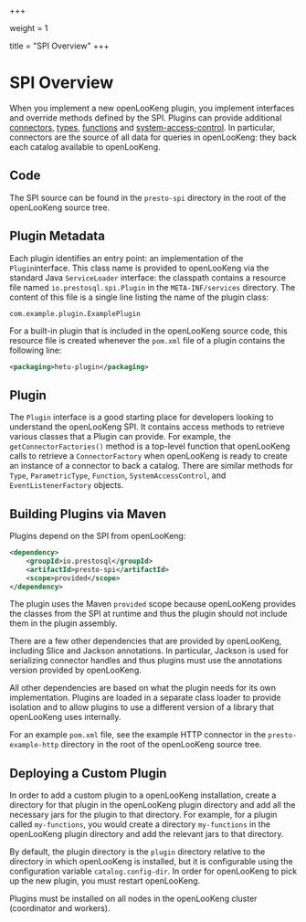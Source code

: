 +++

weight = 1

title = "SPI Overview"
+++

# SPI Overview

When you implement a new openLooKeng plugin, you implement interfaces and override methods defined by the SPI. Plugins can provide additional [connectors](connectors.md), [types](types.md), [functions](functions.md) and [system-access-control](system-access-control.md). In particular, connectors are the source of all data for queries in openLooKeng: they back each catalog available to openLooKeng.

## Code

The SPI source can be found in the `presto-spi` directory in the root of the openLooKeng source tree.

## Plugin Metadata

Each plugin identifies an entry point: an implementation of the `Plugin`interface. This class name is provided to openLooKeng via the standard Java `ServiceLoader` interface: the classpath contains a resource file named `io.prestosql.spi.Plugin` in the `META-INF/services` directory. The content of this file is a single line listing the name of the plugin class:

``` 
com.example.plugin.ExamplePlugin
```

For a built-in plugin that is included in the openLooKeng source code, this resource file is created whenever the `pom.xml` file of a plugin contains the following line:

``` xml
<packaging>hetu-plugin</packaging>
```

## Plugin

The `Plugin` interface is a good starting place for developers looking to understand the openLooKeng SPI. It contains access methods to retrieve various classes that a Plugin can provide. For example, the `getConnectorFactories()` method is a top-level function that openLooKeng calls to retrieve a `ConnectorFactory` when openLooKeng is ready to create an instance of a connector to back a catalog. There are similar methods for `Type`, `ParametricType`, `Function`, `SystemAccessControl`, and `EventListenerFactory` objects.

## Building Plugins via Maven

Plugins depend on the SPI from openLooKeng:

``` xml
<dependency>
    <groupId>io.prestosql</groupId>
    <artifactId>presto-spi</artifactId>
    <scope>provided</scope>
</dependency>
```

The plugin uses the Maven `provided` scope because openLooKeng provides the classes from the SPI at runtime and thus the plugin should not include them in the plugin assembly.

There are a few other dependencies that are provided by openLooKeng, including Slice and Jackson annotations. In particular, Jackson is used for serializing connector handles and thus plugins must use the annotations version provided by openLooKeng.

All other dependencies are based on what the plugin needs for its own implementation. Plugins are loaded in a separate class loader to provide isolation and to allow plugins to use a different version of a library that openLooKeng uses internally.

For an example `pom.xml` file, see the example HTTP connector in the `presto-example-http` directory in the root of the openLooKeng source tree.

## Deploying a Custom Plugin

In order to add a custom plugin to a openLooKeng installation, create a directory for that plugin in the openLooKeng plugin directory and add all the necessary jars for the plugin to that directory. For example, for a plugin called `my-functions`, you would create a directory `my-functions` in the openLooKeng plugin directory and add the relevant jars to that directory.

By default, the plugin directory is the `plugin` directory relative to the directory in which openLooKeng is installed, but it is configurable using the configuration variable `catalog.config-dir`. In order for openLooKeng to pick up the new plugin, you must restart openLooKeng.

Plugins must be installed on all nodes in the openLooKeng cluster (coordinator and workers).
